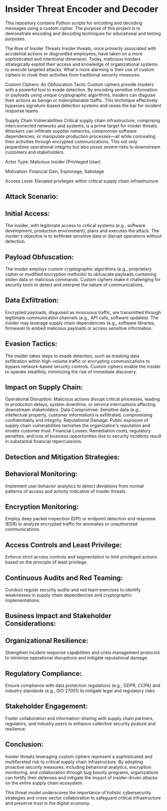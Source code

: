 # Insider Threat Encoder and Decoder

This repository contains Python scripts for encoding and decoding messages using a custom cipher. The purpose of this project is to demonstrate encoding and decoding techniques for educational and testing purposes.

The Rise of Insider Threats
Insider threats, once primarily associated with accidental actions or disgruntled employees, have taken on a more sophisticated and intentional dimension. Today, malicious insiders strategically exploit their access and knowledge of organizational systems to execute targeted attacks. What's more alarming is their use of custom ciphers to cloak their activities from traditional security measures.

Custom Ciphers: An Obfuscation Tactic
Custom ciphers provide insiders with a powerful tool to evade detection. By encoding sensitive information or payloads using unique cryptographic algorithms, insiders can disguise their actions as benign or indecipherable traffic. This technique effectively bypasses signature-based detection systems and raises the bar for incident response teams.

Supply Chain Vulnerabilities
Critical supply chain infrastructure, comprising interconnected networks and systems, is a prime target for insider threats. Attackers can infiltrate supplier networks, compromise software dependencies, or manipulate production processes—all while concealing their activities through encrypted communications. This not only jeopardizes operational integrity but also poses severe risks to downstream customers and stakeholders.

Actor Type: Malicious Insider (Privileged User)

Motivation: Financial Gain, Espionage, Sabotage

Access Level: Elevated privileges within critical supply chain infrastructure

## Attack Scenario:
## Initial Access:

The insider, with legitimate access to critical systems (e.g., software development, production environment), plans and executes the attack.
The insider's objective is to exfiltrate sensitive data or disrupt operations without detection.

## Payload Obfuscation:

The insider employs custom cryptographic algorithms (e.g., proprietary cipher or modified encryption methods) to obfuscate payloads containing stolen data or malicious commands.
Custom ciphers make it challenging for security tools to detect and interpret the nature of communications.

## Data Exfiltration:

Encrypted payloads, disguised as innocuous traffic, are transmitted through legitimate communication channels (e.g., API calls, software updates).
The insider may leverage supply chain dependencies (e.g., software libraries, firmware) to embed malicious payloads or access sensitive information.

## Evasion Tactics:

The insider takes steps to evade detection, such as masking data exfiltration within high-volume traffic or encrypting communications to bypass network-based security controls.
Custom ciphers enable the insider to operate stealthily, minimizing the risk of immediate discovery.

## Impact on Supply Chain:

Operational Disruption: Malicious actions disrupt critical processes, leading to production delays, system downtime, or service interruptions affecting downstream stakeholders.
Data Compromise: Sensitive data (e.g., intellectual property, customer information) is exfiltrated, compromising confidentiality and integrity.
Reputational Damage: Public exposure of supply chain vulnerabilities tarnishes the organization's reputation and erodes customer trust.
Financial Losses: Remediation costs, regulatory penalties, and loss of business opportunities due to security incidents result in substantial financial repercussions.

## Detection and Mitigation Strategies:

## Behavioral Monitoring:

Implement user behavior analytics to detect deviations from normal patterns of access and activity indicative of insider threats.

## Encryption Monitoring:

Employ deep packet inspection (DPI) or endpoint detection and response (EDR) to analyze encrypted traffic for anomalies or unauthorized communications.

## Access Controls and Least Privilege:

Enforce strict access controls and segmentation to limit privileged actions based on the principle of least privilege.

## Continuous Audits and Red Teaming:

Conduct regular security audits and red team exercises to identify weaknesses in supply chain dependencies and cryptographic implementations.

## Business Impact and Stakeholder Considerations:

## Organizational Resilience:

Strengthen incident response capabilities and crisis management protocols to minimize operational disruptions and mitigate reputational damage.

## Regulatory Compliance:

Ensure compliance with data protection regulations (e.g., GDPR, CCPA) and industry standards (e.g., ISO 27001) to mitigate legal and regulatory risks.

## Stakeholder Engagement: 

Foster collaboration and information-sharing with supply chain partners, regulators, and industry peers to enhance collective security posture and resilience.

## Conclusion:

Insider threats leveraging custom ciphers represent a sophisticated and multifaceted risk to critical supply chain infrastructure. By adopting proactive security measures, including behavioral analytics, encryption monitoring, and collaboration through bug bounty programs, organizations can fortify their defenses and mitigate the impact of insider-driven attacks on the entire supply chain ecosystem.

This threat model underscores the importance of holistic cybersecurity strategies and cross-sector collaboration to safeguard critical infrastructure and preserve trust in the digital economy.

